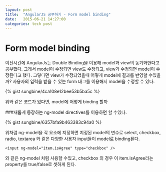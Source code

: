 ```yaml
---
layout: post
title:  "AngularJS 공부하기 - Form model binding"
date:   2015-06-21 14:27:00
categories: tech post
---
```


# Form model binding

이전시간에 AngularJs는 Double Binding을 이용해 model과 view의 동기화한다고 공부했다. 그래서 model이 수정되면 view도 수정되고, view가 수정되면 model이 수정된다고 했다.
그렇다면 view가 수정되었을때 어떻게 model에 결과를 반영할 수있을까? 사용자의 입력을 받을 수 있는 form 태그를 이용해서 model을 수정할 수 있다.

{% gist sungbine/4ca108e12bee53b5ba5c %}

위와 같은 코드가 있다면, model에 어떻게 binding 할까

###새롭게 등장하는 ng-model directives를 이용하면 할 수있다.

{% gist sungbine/6357bfa9b463383c94a0 %}

위처럼 ng-model을 각 요소에 지정하면 지정된 model의 변수로 select, checkbox, radio, textarea 와 같은 다양한 사용자 input들이 model로 binding된다.

```
<input ng-model="item.isAgree" type="checkbox" />
```

와 같은 ng-model 처럼 사용할 수있고, checkbox 의 경우 이 item.isAgree라는 property를 true/false로 셋하게 된다.
